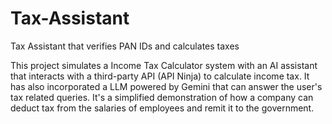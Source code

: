 # Tax-Assistant

Tax Assistant that verifies PAN IDs and calculates taxes

This project simulates a Income Tax Calculator system with an AI assistant that interacts with a third-party API (API Ninja) to calculate income tax. It has also incorporated a LLM powered by Gemini that can answer the user's tax related queries. It's a simplified demonstration of how a company can deduct tax from the salaries of employees and remit it to the government.
